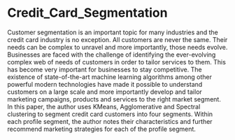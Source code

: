 # Credit_Card_Segmentation
Customer segmentation is an important topic for many industries and the credit card industry is no exception. All customers are never the same. Their needs can be complex to unravel and more importantly, those needs evolve. Businesses are faced with the challenge of identifying the ever-evolving complex web of needs of customers in order to tailor services to them. This has become very important for businesses to stay competitive.  The existence of state-of-the-art machine learning algorithms among other powerful modern technologies have made it possible to understand customers on a large scale and more importantly develop and tailor marketing campaigns, products and services to the right market segment. In this paper, the author uses KMeans, Agglomerative and Spectral clustering to segment credit card customers into four segments. Within each profile segment, the author notes their characteristics and further recommend marketing strategies for each of the profile segment.
